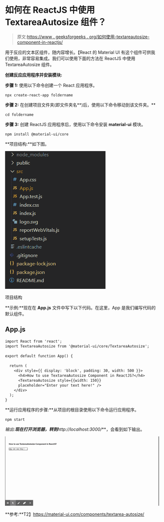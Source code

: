 # 如何在 ReactJS 中使用 TextareaAutosize 组件？

> 原文:[https://www . geeksforgeeks . org/如何使用-textareautosize-component-in-reactjs/](https://www.geeksforgeeks.org/how-to-use-textareaautosize-component-in-reactjs/)

用于反应的文本区组件，随内容增长。【React 的 Material UI 有这个组件可供我们使用，非常容易集成。我们可以使用下面的方法在 ReactJS 中使用 TextareaAutosize 组件。

**创建反应应用程序并安装模块:**

**步骤 1:** 使用以下命令创建一个 React 应用程序。

```
npx create-react-app foldername
```

**步骤 2:** 在创建项目文件夹(即文件夹名**)后，使用以下命令移动到该文件夹。**

```
cd foldername
```

**步骤 3:** 创建 ReactJS 应用程序后，使用以下命令安装 **material-ui** 模块。

```
npm install @material-ui/core
```

**项目结构:**如下图。

![](img/f04ae0d8b722a9fff0bd9bd138b29c23.png)

项目结构

**示例:**现在在 **App.js** 文件中写下以下代码。在这里，App 是我们编写代码的默认组件。

## App.js

```
import React from 'react';
import TextareaAutosize from '@material-ui/core/TextareaAutosize';

export default function App() {

  return (
    <div style={{ display: 'block', padding: 30, width: 500 }}>
      <h4>How to use TextareaAutosize Component in ReactJS?</h4>
      <TextareaAutosize style={{width: 150}} 
      placeholder="Enter your text here!" />
    </div>
  );
}
```

**运行应用程序的步骤:**从项目的根目录使用以下命令运行应用程序。

```
npm start
```

**输出:**现在打开浏览器，转到***http://localhost:3000/***，会看到如下输出。

![](img/192f675be4f77eed22010f11af9ec984.png)

**参考:**T2】https://material-ui.com/components/textarea-autosize/